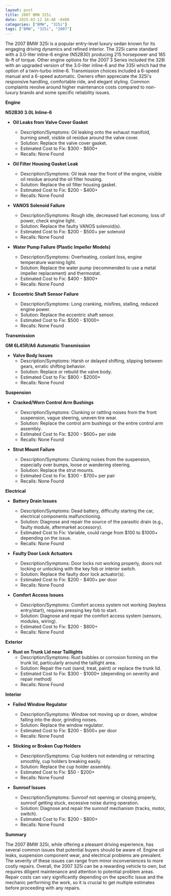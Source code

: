 ```yaml
---
layout: post
title: 2007 BMW 325i
date: 2025-03-12 16:48 -0400
categories: ["BMW", "325i"]
tags: ["BMW", "325i", "2007"]
---
```

The 2007 BMW 325i is a popular entry-level luxury sedan known for its engaging driving dynamics and refined interior. The 325i came standard with a 3.0-liter inline-6 engine (N52B30) producing 215 horsepower and 185 lb-ft of torque. Other engine options for the 2007 3 Series included the 328i with an upgraded version of the 3.0-liter inline-6 and the 335i which had the option of a twin-turbo inline-6. Transmission choices included a 6-speed manual and a 6-speed automatic. Owners often appreciate the 325i's responsive handling, comfortable ride, and elegant styling. Common complaints revolve around higher maintenance costs compared to non-luxury brands and some specific reliability issues.

**Engine**

**N52B30 3.0L Inline-6**

*   **Oil Leaks from Valve Cover Gasket**
    *   Description/Symptoms: Oil leaking onto the exhaust manifold, burning smell, visible oil residue around the valve cover.
    *   Solution: Replace the valve cover gasket.
    *   Estimated Cost to Fix: $300 - $600+
    *   Recalls: None Found

*   **Oil Filter Housing Gasket Leak**
    *   Description/Symptoms: Oil leak near the front of the engine, visible oil residue around the oil filter housing.
    *   Solution: Replace the oil filter housing gasket.
    *   Estimated Cost to Fix: $200 - $400+
    *   Recalls: None Found

*   **VANOS Solenoid Failure**
    *   Description/Symptoms: Rough idle, decreased fuel economy, loss of power, check engine light.
    *   Solution: Replace the faulty VANOS solenoid(s).
    *   Estimated Cost to Fix: $200 - $500+ per solenoid
    *   Recalls: None Found

*   **Water Pump Failure (Plastic Impeller Models)**
    *   Description/Symptoms: Overheating, coolant loss, engine temperature warning light.
    *   Solution: Replace the water pump (recommended to use a metal impeller replacement) and thermostat.
    *   Estimated Cost to Fix: $400 - $800+
    *   Recalls: None Found

*   **Eccentric Shaft Sensor Failure**
    *   Description/Symptoms: Long cranking, misfires, stalling, reduced engine power.
    *   Solution: Replace the eccentric shaft sensor.
    *   Estimated Cost to Fix: $500 - $1000+
    *   Recalls: None Found

**Transmission**

**GM 6L45R/A6 Automatic Transmission**

* **Valve Body Issues**
   * Description/Symptoms: Harsh or delayed shifting, slipping between gears, erratic shifting behavior.
   * Solution: Replace or rebuild the valve body.
   * Estimated Cost to Fix: $800 - $2000+
   * Recalls: None Found

**Suspension**

*   **Cracked/Worn Control Arm Bushings**
    *   Description/Symptoms: Clunking or rattling noises from the front suspension, vague steering, uneven tire wear.
    *   Solution: Replace the control arm bushings or the entire control arm assembly.
    *   Estimated Cost to Fix: $200 - $600+ per side
    *   Recalls: None Found

*   **Strut Mount Failure**
    *   Description/Symptoms: Clunking noises from the suspension, especially over bumps, loose or wandering steering.
    *   Solution: Replace the strut mounts.
    *   Estimated Cost to Fix: $300 - $700+ per pair
    *   Recalls: None Found

**Electrical**

*   **Battery Drain Issues**
    *   Description/Symptoms: Dead battery, difficulty starting the car, electrical components malfunctioning.
    *   Solution: Diagnose and repair the source of the parasitic drain (e.g., faulty module, aftermarket accessory).
    *   Estimated Cost to Fix: Variable, could range from $100 to $1000+ depending on the issue.
    *   Recalls: None Found

*   **Faulty Door Lock Actuators**
    *   Description/Symptoms: Door locks not working properly, doors not locking or unlocking with the key fob or interior switch.
    *   Solution: Replace the faulty door lock actuator(s).
    *   Estimated Cost to Fix: $200 - $400+ per door
    *   Recalls: None Found

*   **Comfort Access Issues**
    *   Description/Symptoms: Comfort access system not working (keyless entry/start), requires pressing key fob to start.
    *   Solution: Diagnose and repair the comfort access system (sensors, modules, wiring).
    *   Estimated Cost to Fix: $200 - $800+
    *   Recalls: None Found

**Exterior**

*   **Rust on Trunk Lid near Taillights**
    *   Description/Symptoms: Rust bubbles or corrosion forming on the trunk lid, particularly around the taillight area.
    *   Solution: Repair the rust (sand, treat, paint) or replace the trunk lid.
    *   Estimated Cost to Fix: $300 - $1000+ (depending on severity and repair method)
    *   Recalls: None Found

**Interior**

*   **Failed Window Regulator**
    *   Description/Symptoms: Window not moving up or down, window falling into the door, grinding noises.
    *   Solution: Replace the window regulator.
    *   Estimated Cost to Fix: $200 - $500+ per door
    *   Recalls: None Found

*   **Sticking or Broken Cup Holders**
    *   Description/Symptoms: Cup holders not extending or retracting smoothly, cup holders breaking easily.
    *   Solution: Replace the cup holder assembly.
    *   Estimated Cost to Fix: $50 - $200+
    *   Recalls: None Found

*   **Sunroof Issues**
    *   Description/Symptoms: Sunroof not opening or closing properly, sunroof getting stuck, excessive noise during operation.
    *   Solution: Diagnose and repair the sunroof mechanism (tracks, motor, switch).
    *   Estimated Cost to Fix: $200 - $800+
    *   Recalls: None Found

**Summary**

The 2007 BMW 325i, while offering a pleasant driving experience, has several common issues that potential buyers should be aware of. Engine oil leaks, suspension component wear, and electrical problems are prevalent. The severity of these issues can range from minor inconveniences to more costly repairs. Overall, the 2007 325i can be a rewarding vehicle to own, but requires diligent maintenance and attention to potential problem areas. Repair costs can vary significantly depending on the specific issue and the mechanic performing the work, so it is crucial to get multiple estimates before proceeding with any repairs.

